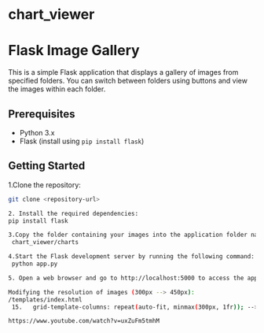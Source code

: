 # chart_viewer
# Flask Image Gallery

This is a simple Flask application that displays a gallery of images from specified folders. You can switch between folders using buttons and view the images within each folder.

## Prerequisites

- Python 3.x
- Flask (install using `pip install flask`)

## Getting Started

1.Clone the repository:

   ```bash
   git clone <repository-url>

2. Install the required dependencies:
 pip install flask

3.Copy the folder containing your images into the application folder named "charts". Ensure that the structure is as follows:
    chart_viewer/charts 

4.Start the Flask development server by running the following command:
	python app.py

5. Open a web browser and go to http://localhost:5000 to access the application.

Modifying the resolution of images (300px --> 450px):
/templates/index.html 
	15.   grid-template-columns: repeat(auto-fit, minmax(300px, 1fr)); --> grid-template-columns: repeat(auto-fit, minmax(450px, 1fr));

https://www.youtube.com/watch?v=uxZuFm5tmhM
